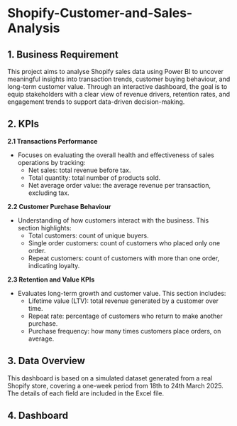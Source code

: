 # Shopify-Customer-and-Sales-Analysis

## 1. Business Requirement
This project aims to analyse Shopify sales data using Power BI to uncover meaningful insights into transaction trends, customer buying behaviour, and long-term customer value. Through an interactive dashboard, the goal is to equip stakeholders with a clear view of revenue drivers, retention rates, and engagement trends to support data-driven decision-making.

## 2. KPIs
**2.1 Transactions Performance**
- Focuses on evaluating the overall health and effectiveness of sales operations by tracking:
    - Net sales: total revenue before tax.
    - Total quantity: total number of products sold.
    - Net average order value: the average revenue per transaction, excluding tax.

**2.2 Customer Purchase Behaviour**
- Understanding of how customers interact with the business. This section highlights:
    - Total customers: count of unique buyers.
    - Single order customers: count of customers who placed only one order.
    - Repeat customers: count of customers with more than one order, indicating loyalty.

**2.3 Retention and Value KPIs**
- Evaluates long-term growth and customer value. This section includes:
    - Lifetime value (LTV): total revenue generated by a customer over time.
    - Repeat rate: percentage of customers who return to make another purchase.
    - Purchase frequency: how many times customers place orders, on average.

## 3. Data Overview
This dashboard is based on a simulated dataset generated from a real Shopify store, covering a one-week period from 18th to 24th March 2025. The details of each field are included in the Excel file.

## 4. Dashboard 
